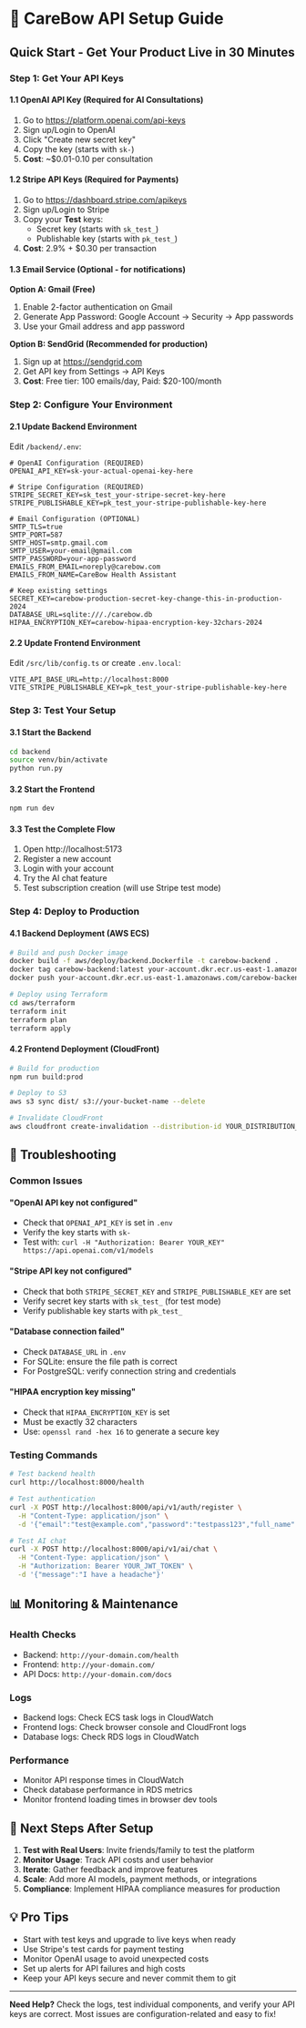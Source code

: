 # 🚀 CareBow API Setup Guide

## Quick Start - Get Your Product Live in 30 Minutes

### Step 1: Get Your API Keys

#### 1.1 OpenAI API Key (Required for AI Consultations)
1. Go to https://platform.openai.com/api-keys
2. Sign up/Login to OpenAI
3. Click "Create new secret key"
4. Copy the key (starts with `sk-`)
5. **Cost**: ~$0.01-0.10 per consultation

#### 1.2 Stripe API Keys (Required for Payments)
1. Go to https://dashboard.stripe.com/apikeys
2. Sign up/Login to Stripe
3. Copy your **Test** keys:
   - Secret key (starts with `sk_test_`)
   - Publishable key (starts with `pk_test_`)
4. **Cost**: 2.9% + $0.30 per transaction

#### 1.3 Email Service (Optional - for notifications)
**Option A: Gmail (Free)**
1. Enable 2-factor authentication on Gmail
2. Generate App Password: Google Account → Security → App passwords
3. Use your Gmail address and app password

**Option B: SendGrid (Recommended for production)**
1. Sign up at https://sendgrid.com
2. Get API key from Settings → API Keys
3. **Cost**: Free tier: 100 emails/day, Paid: $20-100/month

### Step 2: Configure Your Environment

#### 2.1 Update Backend Environment
Edit `/backend/.env`:

```env
# OpenAI Configuration (REQUIRED)
OPENAI_API_KEY=sk-your-actual-openai-key-here

# Stripe Configuration (REQUIRED)
STRIPE_SECRET_KEY=sk_test_your-stripe-secret-key-here
STRIPE_PUBLISHABLE_KEY=pk_test_your-stripe-publishable-key-here

# Email Configuration (OPTIONAL)
SMTP_TLS=true
SMTP_PORT=587
SMTP_HOST=smtp.gmail.com
SMTP_USER=your-email@gmail.com
SMTP_PASSWORD=your-app-password
EMAILS_FROM_EMAIL=noreply@carebow.com
EMAILS_FROM_NAME=CareBow Health Assistant

# Keep existing settings
SECRET_KEY=carebow-production-secret-key-change-this-in-production-2024
DATABASE_URL=sqlite:///./carebow.db
HIPAA_ENCRYPTION_KEY=carebow-hipaa-encryption-key-32chars-2024
```

#### 2.2 Update Frontend Environment
Edit `/src/lib/config.ts` or create `.env.local`:

```env
VITE_API_BASE_URL=http://localhost:8000
VITE_STRIPE_PUBLISHABLE_KEY=pk_test_your-stripe-publishable-key-here
```

### Step 3: Test Your Setup

#### 3.1 Start the Backend
```bash
cd backend
source venv/bin/activate
python run.py
```

#### 3.2 Start the Frontend
```bash
npm run dev
```

#### 3.3 Test the Complete Flow
1. Open http://localhost:5173
2. Register a new account
3. Login with your account
4. Try the AI chat feature
5. Test subscription creation (will use Stripe test mode)

### Step 4: Deploy to Production

#### 4.1 Backend Deployment (AWS ECS)
```bash
# Build and push Docker image
docker build -f aws/deploy/backend.Dockerfile -t carebow-backend .
docker tag carebow-backend:latest your-account.dkr.ecr.us-east-1.amazonaws.com/carebow-backend:latest
docker push your-account.dkr.ecr.us-east-1.amazonaws.com/carebow-backend:latest

# Deploy using Terraform
cd aws/terraform
terraform init
terraform plan
terraform apply
```

#### 4.2 Frontend Deployment (CloudFront)
```bash
# Build for production
npm run build:prod

# Deploy to S3
aws s3 sync dist/ s3://your-bucket-name --delete

# Invalidate CloudFront
aws cloudfront create-invalidation --distribution-id YOUR_DISTRIBUTION_ID --paths "/*"
```

## 🔧 Troubleshooting

### Common Issues

#### "OpenAI API key not configured"
- Check that `OPENAI_API_KEY` is set in `.env`
- Verify the key starts with `sk-`
- Test with: `curl -H "Authorization: Bearer YOUR_KEY" https://api.openai.com/v1/models`

#### "Stripe API key not configured"
- Check that both `STRIPE_SECRET_KEY` and `STRIPE_PUBLISHABLE_KEY` are set
- Verify secret key starts with `sk_test_` (for test mode)
- Verify publishable key starts with `pk_test_`

#### "Database connection failed"
- Check `DATABASE_URL` in `.env`
- For SQLite: ensure the file path is correct
- For PostgreSQL: verify connection string and credentials

#### "HIPAA encryption key missing"
- Check that `HIPAA_ENCRYPTION_KEY` is set
- Must be exactly 32 characters
- Use: `openssl rand -hex 16` to generate a secure key

### Testing Commands

```bash
# Test backend health
curl http://localhost:8000/health

# Test authentication
curl -X POST http://localhost:8000/api/v1/auth/register \
  -H "Content-Type: application/json" \
  -d '{"email":"test@example.com","password":"testpass123","full_name":"Test User"}'

# Test AI chat
curl -X POST http://localhost:8000/api/v1/ai/chat \
  -H "Content-Type: application/json" \
  -H "Authorization: Bearer YOUR_JWT_TOKEN" \
  -d '{"message":"I have a headache"}'
```

## 📊 Monitoring & Maintenance

### Health Checks
- Backend: `http://your-domain.com/health`
- Frontend: `http://your-domain.com/`
- API Docs: `http://your-domain.com/docs`

### Logs
- Backend logs: Check ECS task logs in CloudWatch
- Frontend logs: Check browser console and CloudFront logs
- Database logs: Check RDS logs in CloudWatch

### Performance
- Monitor API response times in CloudWatch
- Check database performance in RDS metrics
- Monitor frontend loading times in browser dev tools

## 🚀 Next Steps After Setup

1. **Test with Real Users**: Invite friends/family to test the platform
2. **Monitor Usage**: Track API costs and user behavior
3. **Iterate**: Gather feedback and improve features
4. **Scale**: Add more AI models, payment methods, or integrations
5. **Compliance**: Implement HIPAA compliance measures for production

## 💡 Pro Tips

- Start with test keys and upgrade to live keys when ready
- Use Stripe's test cards for payment testing
- Monitor OpenAI usage to avoid unexpected costs
- Set up alerts for API failures and high costs
- Keep your API keys secure and never commit them to git

---

**Need Help?** Check the logs, test individual components, and verify your API keys are correct. Most issues are configuration-related and easy to fix!
